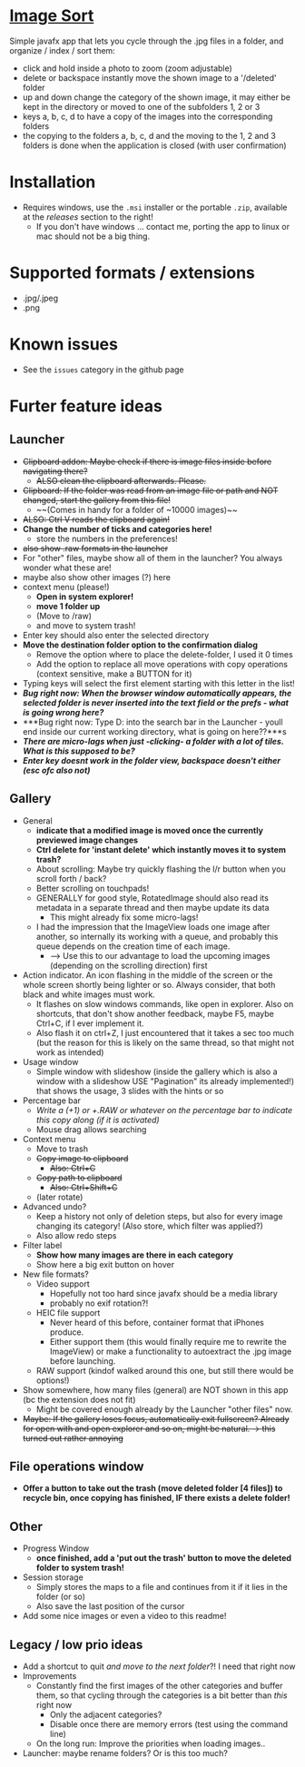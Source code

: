 # [Image Sort](https://github.com/Racopokemon/ImageSort)

Simple javafx app that lets you cycle through the .jpg files in a folder, and organize / index / sort them: 
* click and hold inside a photo to zoom (zoom adjustable)
* delete or backspace instantly move the shown image to a '/deleted' folder
* up and down change the category of the shown image, it may either be kept in the directory or moved to one of the subfolders 1, 2 or 3
* keys a, b, c, d to have a copy of the images into the corresponding folders
* the copying to the folders a, b, c, d and the moving to the 1, 2 and 3 folders is done when the application is closed (with user confirmation)

# Installation
* Requires windows, use the `.msi` installer or the portable `.zip`, available at the *releases* section to the right! 
  * If you don't have windows ... contact me, porting the app to linux or mac should not be a big thing. 

# Supported formats / extensions
* .jpg/.jpeg
* .png

# Known issues
* See the `issues` category in the github page

# Furter feature ideas

## Launcher
* ~~Clipboard addon: Maybe check if there is image files inside before navigating there?~~
  * ~~ALSO clean the clipboard afterwards. Please.~~
* ~~Clipboard: If the folder was read from an image file or path and NOT changed, start the gallery from this file!~~
  * ~~(Comes in handy for a folder of ~10000 images)~~
* ~~ALSO: Ctrl V reads the clipboard again!~~
* **Change the number of ticks and categories here!**
  * store the numbers in the preferences!
* ~~also show .raw formats in the launcher~~
* For "other" files, maybe show all of them in the launcher? You always wonder what these are!
* maybe also show other images (?) here
* context menu (please!)
  * **Open in system explorer!**
  * **move 1 folder up**
  * (Move to /raw)
  * and move to system trash!
* Enter key should also enter the selected directory
* **Move the destination folder option to the confirmation dialog**
  * Remove the option where to place the delete-folder, I used it 0 times
  * Add the option to replace all move operations with copy operations (context sensitive, make a BUTTON for it)
* Typing keys will select the first element starting with this letter in the list!
* ***Bug right now: When the browser window automatically appears, the selected folder is never inserted into the text field or the prefs - what is going wrong here?***
* ***Bug right now: Type D: into the search bar in the Launcher - youll end inside our current working directory, what is going on here??***s
* ***There are micro-lags when just -clicking- a folder with a lot of tiles. What is this supposed to be?***
* ***Enter key doesnt work in the folder view, backspace doesn't either (esc ofc also not)***
  
## Gallery
* General
  * **indicate that a modified image is moved once the currently previewed image changes**
  * **Ctrl delete for 'instant delete' which instantly moves it to system trash?**
  * About scrolling: Maybe try quickly flashing the l/r button when you scroll forth / back?
  * Better scrolling on touchpads! 
  * GENERALLY for good style, RotatedImage should also read its metadata in a separate thread and then maybe update its data
    * This might already fix some micro-lags! 
  * I had the impression that the ImageView loads one image after another, so internally its working with a queue, and probably this queue depends on the creation time of each image. 
    * --> Use this to our advantage to load the upcoming images (depending on the scrolling direction) first
* Action indicator. An icon flashing in the middle of the screen or the whole screen shortly being lighter or so. Always consider, that both black and white images must work.
  * It flashes on slow windows commands, like open in explorer. Also on shortcuts, that don't show another feedback, maybe F5, maybe Ctrl+C, if I ever implement it. 
  * Also flash it on ctrl+Z, I just encountered that it takes a sec too much (but the reason for this is likely on the same thread, so that might not work as intended)
* Usage window
  * Simple window with slideshow (inside the gallery which is also a window with a slideshow USE "Pagination" its already implemented!) that shows the usage, 3 slides with the hints or so
* Percentage bar
  * *Write a (+1) or +.RAW or whatever on the percentage bar to indicate this copy along (if it is activated)*
  * Mouse drag allows searching
* Context menu
  * Move to trash
  * ~~Copy image to clipboard~~
    * ~~Also: Ctrl+C~~
  * ~~Copy path to clipboard~~
    * ~~Also: Ctrl+Shift+C~~
  * (later rotate)
* Advanced undo? 
    * Keep a history not only of deletion steps, but also for every image changing its category! (Also store, which filter was applied?)
    * Also allow redo steps
* Filter label
  * **Show how many images are there in each category**
  * Show here a big exit button on hover
* New file formats?
  * Video support
    * Hopefully not too hard since javafx should be a media library
    * probably no exif rotation?!
  * HEIC file support
    * Never heard of this before, container format that iPhones produce. 
    * Either support them (this would finally require me to rewrite the ImageView) or make a functionality to autoextract the .jpg image before launching. 
  * RAW support (kindof walked around this one, but still there would be options!)
* Show somewhere, how many files (general) are NOT shown in this app (bc the extension does not fit)
  * Might be covered enough already by the Launcher "other files" now. 
* ~~Maybe: If the gallery loses focus, automatically exit fullscreen? Already for open with and open explorer and so on, might be natural. -> this turned out rather annoying~~

## File operations window
  * **Offer a button to take out the trash (move deleted folder \[4 files\]) to recycle bin, once copying has finished, IF there exists a delete folder!** 

## Other
* Progress Window
  * **once finished, add a 'put out the trash' button to move the deleted folder to system trash!**
* Session storage
  * Simply stores the maps to a file and continues from it if it lies in the folder (or so)
  * Also save the last position of the cursor
* Add some nice images or even a video to this readme! 

## Legacy / low prio ideas
* Add a shortcut to quit *and move to the next folder*?! I need that right now
* Improvements
  * Constantly find the first images of the other categories and buffer them, so that cycling through the categories is a bit better than *this* right now
    * Only the adjacent categories?
    * Disable once there are memory errors (test using the command line)
  * On the long run: Improve the priorities when loading images..
* Launcher: maybe rename folders? Or is this too much? 

